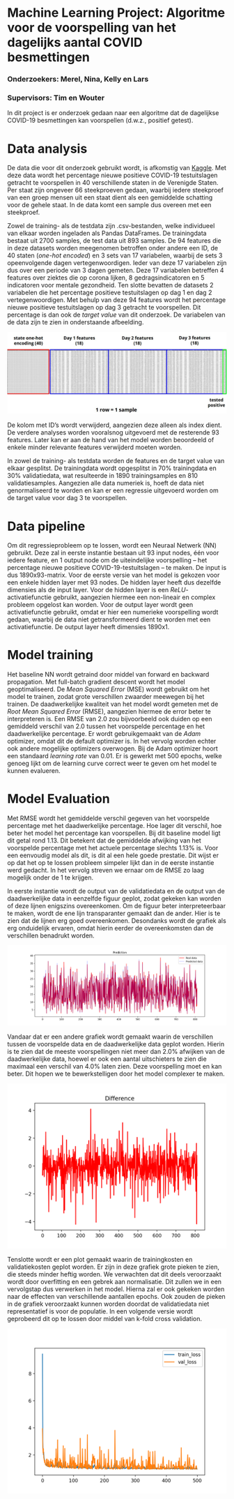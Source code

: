 # Machine Learning Project: Algoritme voor de voorspelling van het dagelijks aantal COVID besmettingen
### Onderzoekers: Merel, Nina, Kelly en Lars
### Supervisors: Tim en Wouter

In dit project is er onderzoek gedaan naar een algoritme dat de dagelijkse COVID-19 besmettingen kan voorspellen (d.w.z., positief getest).

# Data analysis
De data die voor dit onderzoek gebruikt wordt, is afkomstig van [Kaggle](https://www.kaggle.com/c/ml2021spring-hw1/data). Met deze data wordt het percentage nieuwe positieve COVID-19 testuitslagen getracht te voorspellen in 40 verschillende staten in de Verenigde Staten. Per staat zijn ongeveer 66 steekproeven gedaan, waarbij iedere steekproef van een groep mensen uit een staat dient als een gemiddelde schatting voor de gehele staat. In de data komt een sample dus overeen met een steekproef.

Zowel de training- als de testdata zijn .csv-bestanden, welke individueel van elkaar worden ingeladen als Pandas DataFrames. De trainingdata bestaat uit 2700 samples, de test data uit 893 samples. De 94 features die in deze datasets worden meegenomen betroffen onder andere een ID, de 40 staten (*one-hot encoded*) en 3 sets van 17 variabelen, waarbij de sets 3 opeenvolgende dagen vertegenwoordigen. Ieder van deze 17 variabelen zijn dus over een periode van 3 dagen gemeten. Deze 17 variabelen betreffen 4 features over ziektes die op corona lijken, 8 gedragsindicatoren en 5 indicatoren voor mentale gezondheid. Ten slotte bevatten de datasets 2 variabelen die het percentage positieve testuitslagen op dag 1 en dag 2 vertegenwoordigen. Met behulp van deze 94 features wordt het percentage nieuwe positieve testuitslagen op dag 3 getracht te voorspellen. Dit percentage is dan ook de *target value* van dit onderzoek. De variabelen van de data zijn te zien in onderstaande afbeelding.  

![Data explanation](https://github.com/larswoudstra/Coronette/blob/main/docs/images/data_explanation.jpg)

De kolom met ID’s wordt verwijderd, aangezien deze alleen als index dient. De verdere analyses worden vooralsnog uitgevoerd met de resterende 93 features. Later kan er aan de hand van het model worden beoordeeld of enkele minder relevante features verwijderd moeten worden.

In zowel de training- als testdata worden de features en de target value van elkaar gesplitst. De trainingdata wordt opgesplitst in 70% trainingdata en 30% validatiedata, wat resulteerde in 1890 trainingsamples en 810 validatiesamples. Aangezien alle data numeriek is, hoeft de data niet genormaliseerd te worden en kan er een regressie uitgevoerd worden om de target value voor dag 3 te voorspellen.

# Data pipeline
Om dit regressieprobleem op te lossen, wordt een Neuraal Netwerk (NN) gebruikt. Deze zal in eerste instantie bestaan uit 93 input nodes, één voor iedere feature, en 1 output node om de uiteindelijke voorspelling – het percentage nieuwe positieve COVID-19-testuitslagen – te maken. De input is dus 1890x93-matrix. Voor de eerste versie van het model is gekozen voor een enkele hidden layer met 93 nodes. De hidden layer heeft dus dezelfde dimensies als de input layer. Voor de hidden layer is een *ReLU*-activatiefunctie gebruikt, aangezien hiermee een non-lineair en complex probleem opgelost kan worden. Voor de output layer wordt geen activatiefunctie gebruikt, omdat er hier een numerieke voorspelling wordt gedaan, waarbij de data niet getransformeerd dient te worden met een activatiefunctie. De output layer heeft dimensies 1890x1.

# Model training
Het baseline NN wordt getraind door middel van forward en backward propagation. Met full-batch gradient descent wordt het model geoptimaliseerd. De *Mean Squared Error* (MSE) wordt gebruikt om het model te trainen, zodat grote verschillen zwaarder meewegen bij het trainen. De daadwerkelijke kwaliteit van het model wordt gemeten met de *Root Mean Squared Error* (RMSE), aangezien hiermee de error beter te interpreteren is. Een RMSE van 2.0 zou bijvoorbeeld ook duiden op een gemiddeld verschil van 2.0 tussen het voorspelde percentage en het daadwerkelijke percentage. Er wordt gebruikgemaakt van de *Adam* optimizer, omdat dit de default optimizer is. In het vervolg worden echter ook andere mogelijke optimizers overwogen. Bij de Adam optimizer hoort een standaard *learning rate* van 0.01. Er is gewerkt met 500 epochs, welke genoeg lijkt om de learning curve correct weer te geven om het model te kunnen evalueren.

# Model Evaluation
Met RMSE wordt het gemiddelde verschil gegeven van het voorspelde percentage met het daadwerkelijke percentage. Hoe lager dit verschil, hoe beter het model het percentage kan voorspellen. Bij dit baseline model ligt dit getal rond 1.13. Dit betekent dat de gemiddelde afwijking van het voorspelde percentage met het actuele percentage slechts 1.13% is. Voor een eenvoudig model als dit, is dit al een hele goede prestatie. Dit wijst er op dat het op te lossen probleem simpeler lijkt dan in de eerste instantie werd gedacht. In het vervolg streven we ernaar om de RMSE zo laag mogelijk onder de 1 te krijgen.

In eerste instantie wordt de output van de validatiedata en de output van de daadwerkelijke data in eenzelfde figuur geplot, zodat gekeken kan worden of deze lijnen enigszins overeenkomen. Om de figuur beter interpreteerbaar te maken, wordt de ene lijn transparanter gemaakt dan de ander. Hier is te zien dat de lijnen erg goed overeenkomen. Desondanks wordt de grafiek als erg onduidelijk ervaren, omdat hierin eerder de overeenkomsten dan de verschillen benadrukt worden.

![real_vs_predicted_plot](https://github.com/larswoudstra/Coronette/blob/main/docs/images/predicted_vs_real_plot_ml1.png)

Vandaar dat er een andere grafiek wordt gemaakt waarin de verschillen tussen de voorspelde data en de daadwerkelijke data geplot worden. Hierin is te zien dat de meeste voorspellingen niet meer dan 2.0% afwijken van de daadwerkelijke data, hoewel er ook een aantal uitschieters te zien die maximaal een verschil van 4.0% laten zien. Deze voorspelling moet en kan beter. Dit hopen we te bewerkstelligen door het model complexer te maken.

![difference_plot](https://github.com/larswoudstra/Coronette/blob/main/docs/images/difference_plot_ml1.png)

Tenslotte wordt er een plot gemaakt waarin de trainingkosten en validatiekosten geplot worden. Er zijn in deze grafiek grote pieken te zien, die steeds minder heftig worden. We verwachten dat dit deels veroorzaakt wordt door overfitting en een gebrek aan normalisatie. Dit zullen we in een vervolgstap dus verwerken in het model. Hierna zal er ook gekeken worden naar de effecten van verschillende aantallen epochs. Ook zouden de pieken in de grafiek veroorzaakt kunnen worden doordat de validatiedata niet representatief is voor de populatie. In een volgende versie wordt geprobeerd dit op te lossen door middel van k-fold cross validation.

![training and validation losses](https://github.com/larswoudstra/Coronette/blob/main/docs/images/losses_plus_mental_health.png)
